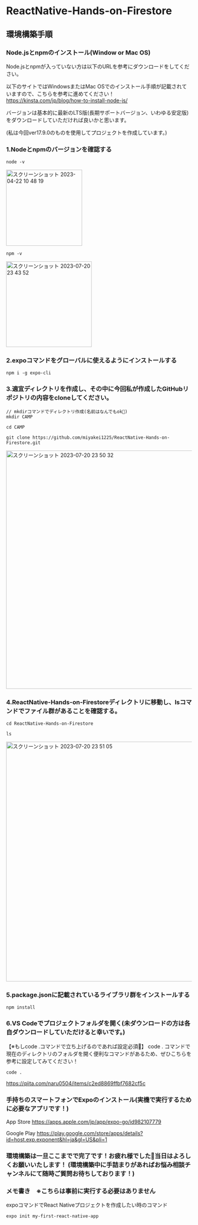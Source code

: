 # ReactNative-Hands-on-Firestore

## 環境構築手順

### Node.jsとnpmのインストール(Window or Mac OS)
Node.jsとnpmが入っていない方は以下のURLを参考にダウンロードをしてください。

以下のサイトではWindowsまたはMac OSでのインストール手順が記載されていますので、こちらを参考に進めてください！
https://kinsta.com/jp/blog/how-to-install-node-js/

バージョンは基本的に最新のLTS版(長期サポートバージョン、いわゆる安定版)をダウンロードしていただければ良いかと思います。

(私は今回ver17.9.0のものを使用してプロジェクトを作成しています。)

### 1.Nodeとnpmのバージョンを確認する
```
node -v
```

<img width="206" alt="スクリーンショット 2023-04-22 10 48 19" src="https://user-images.githubusercontent.com/65134351/233790013-78a34098-79a7-4be2-8565-2159615cc52b.png">

```
npm -v
```

<img width="232" alt="スクリーンショット 2023-07-20 23 43 52" src="https://github.com/miyakei1225/ReactNative-Hands-on-Firestore/assets/65134351/6dba7cae-2f97-4341-859e-ac92de0fa2d0">

### 2.expoコマンドをグローバルに使えるようにインストールする
```
npm i -g expo-cli
```

### 3.適宜ディレクトリを作成し、その中に今回私が作成したGitHubリポジトリの内容をcloneしてください。
```
// mkdirコマンドでディレクトリ作成(名前はなんでもok🙆)
mkdir CAMP
```

```
cd CAMP
```

```
git clone https://github.com/miyakei1225/ReactNative-Hands-on-Firestore.git
```

<img width="645" alt="スクリーンショット 2023-07-20 23 50 32" src="https://github.com/miyakei1225/ReactNative-Hands-on-Firestore/assets/65134351/760cb8c2-0301-4850-ae7f-258cb79106fb">

### 4.ReactNative-Hands-on-Firestoreディレクトリに移動し、lsコマンドでファイル群があることを確認する。
```
cd ReactNative-Hands-on-Firestore
```

```
ls
```

<img width="649" alt="スクリーンショット 2023-07-20 23 51 05" src="https://github.com/miyakei1225/ReactNative-Hands-on-Firestore/assets/65134351/26c3abeb-cfb0-4dec-ac1d-434a7903f225">


### 5.package.jsonに記載されているライブラリ群をインストールする
```
npm install
```

### 6.VS Codeでプロジェクトフォルダを開く(未ダウンロードの方は各自ダウンロードしていただけると幸いです。)
【※もしcode .コマンドで立ち上げるのであれば設定必須🙆】
code . コマンドで現在のディレクトリのフォルダを開く便利なコマンドがあるため、ぜひこちらを参考に設定してみてください！
```
code .
```
https://qiita.com/naru0504/items/c2ed8869ffbf7682cf5c

### 手持ちのスマートフォンでExpoのインストール(実機で実行するために必要なアプリです！)
App Store
https://apps.apple.com/jp/app/expo-go/id982107779

Google Play
https://play.google.com/store/apps/details?id=host.exp.exponent&hl=ja&gl=US&pli=1

### 環境構築は一旦ここまでで完了です！お疲れ様でした💪当日はよろしくお願いいたします！ (環境構築中に手詰まりがあればお悩み相談チャンネルにて随時ご質問お待ちしております！)

### メモ書き　※こちらは事前に実行する必要はありません
expoコマンドでReact Nativeプロジェクトを作成したい時のコマンド
```
expo init my-first-react-native-app
```
